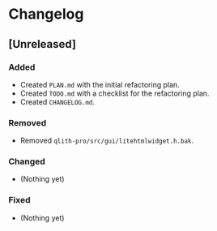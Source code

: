 # Changelog

## [Unreleased]

### Added
- Created `PLAN.md` with the initial refactoring plan.
- Created `TODO.md` with a checklist for the refactoring plan.
- Created `CHANGELOG.md`.

### Removed
- Removed `qlith-pro/src/gui/litehtmlwidget.h.bak`.

### Changed
- (Nothing yet)

### Fixed
- (Nothing yet)
